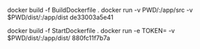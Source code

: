 docker build -f BuildDockerfile .
docker run -v PWD/:/app/src -v $PWD/dist/:/app/dist de33003a5e41

docker build -f StartDockerfile .
docker run -e TOKEN=<token> -v $PWD/dist/:/app/dist/ 880fc11f7b7a